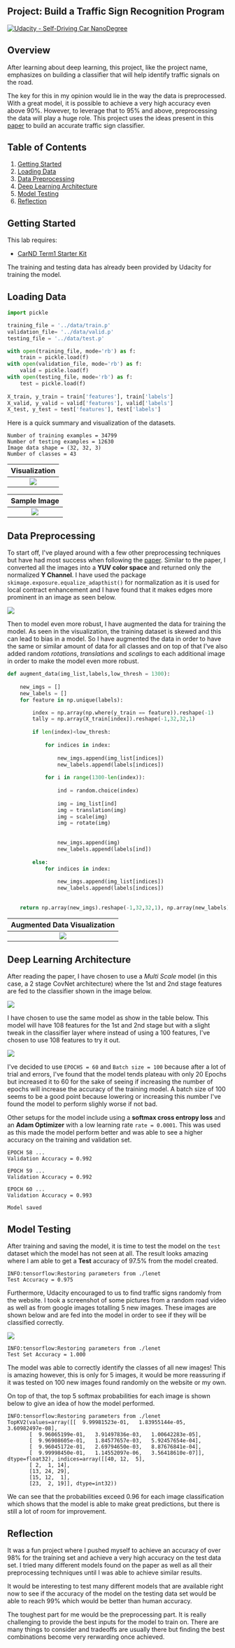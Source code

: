 ## Project: Build a Traffic Sign Recognition Program
[![Udacity - Self-Driving Car NanoDegree](https://s3.amazonaws.com/udacity-sdc/github/shield-carnd.svg)](http://www.udacity.com/drive)

Overview
---

After learning about deep learning, this project, like the project name, emphasizes on building a classifier that will help identify traffic signals on the road.

The key for this in my opinion would lie in the way the data is preprocessed.  With a great model, it is possible to achieve a very high accuracy even above 90%.  However, to leverage that to 95% and above, preprocessing the data will play a huge role.  This project uses the ideas present in this [paper](http://yann.lecun.com/exdb/publis/pdf/sermanet-ijcnn-11.pdf) to build an accurate traffic sign classifier.


Table of Contents
---

1. [Getting Started](#getting-started)
2. [Loading Data](#loading-data)
3. [Data Preprocessing](#data-preprocessing)
4. [Deep Learning Architecture](#deep-learning-architecture)
5. [Model Testing](#model-testing)
6. [Reflection](#reflection)


Getting Started
---

This lab requires:

* [CarND Term1 Starter Kit](https://github.com/udacity/CarND-Term1-Starter-Kit)

The training and testing data has already been provided by Udacity for training the model.

Loading Data
---

```python
import pickle

training_file = '../data/train.p'
validation_file= '../data/valid.p'
testing_file = '../data/test.p'

with open(training_file, mode='rb') as f:
    train = pickle.load(f)
with open(validation_file, mode='rb') as f:
    valid = pickle.load(f)
with open(testing_file, mode='rb') as f:
    test = pickle.load(f)
    
X_train, y_train = train['features'], train['labels']
X_valid, y_valid = valid['features'], valid['labels']
X_test, y_test = test['features'], test['labels']
```

Here is a quick summary and visualization of the datasets.

```
Number of training examples = 34799
Number of testing examples = 12630
Image data shape = (32, 32, 3)
Number of classes = 43
```

<center>
    
Visualization          |
:-------------------------:|
![](readme_files/visual.png)  |

Sample Image          |
:-------------------------:|
![](readme_files/sample.png)  |

</center>

Data Preprocessing
---

To start off, I've played around with a few other preprocessing techniques but have had most success when following the [paper](http://yann.lecun.com/exdb/publis/pdf/sermanet-ijcnn-11.pdf).  Similar to the paper, I converted all the images into a **YUV color space** and returned only the normalized **Y Channel**.  I have used the package `skimage.exposure.equalize_adapthist()` for normalization as it is used for local contract enhancement and I have found that it makes edges more prominent in an image as seen below.

![](readme_files/norm.png)

Then to model even more robust, I have augmented the data for training the model.  As seen in the visualization, the training dataset is skewed and this can lead to bias in a model.  So I have augmented the data in order to have the same or similar amount of data for all classes and on top of that I've also added random *rotations*, *translations* and *scalings* to each additional image in order to make the model even more robust.

```python
def augment_data(img_list,labels,low_thresh = 1300):
    
    new_imgs = []
    new_labels = []
    for feature in np.unique(labels):

        index = np.array(np.where(y_train == feature)).reshape(-1)
        tally = np.array(X_train[index]).reshape(-1,32,32,1)
        
        if len(index)<low_thresh:
            
            for indices in index:
            
                new_imgs.append(img_list[indices])
                new_labels.append(labels[indices])
        
            for i in range(1300-len(index)):
                
                ind = random.choice(index)
                
                img = img_list[ind]
                img = translation(img)
                img = scale(img)
                img = rotate(img)
                    
                    
                new_imgs.append(img)
                new_labels.append(labels[ind])
                
        else:
            for indices in index:
                
                new_imgs.append(img_list[indices])
                new_labels.append(labels[indices])
                
    
    return np.array(new_imgs).reshape(-1,32,32,1), np.array(new_labels)
```


<center>
    
Augmented Data Visualization |
:-------------------------:|
![](readme_files/aug.png)  |

</center>

Deep Learning Architecture
---

After reading the paper, I have chosen to use a *Multi Scale* model (in this case, a 2 stage CovNet architecture) where the 1st and 2nd stage features are fed to the classifier shown in the image below.

![](readme_files/visual_model.PNG)

I have chosen to use the same model as show in the table below.  This model will have 108 features for the 1st and 2nd stage but with a slight tweak in the classifier layer where instead of using a 100 features, I've chosen to use 108 features to try it out.

![](readme_files/model.PNG)

I've decided to use `EPOCHS = 60` and `Batch size = 100` because after a lot of trial and errors, I've found that the model tends plateau with only 20 Epochs but increased it to 60 for the sake of seeing if increasing the number of epochs will increase the accuracy of the training model.  A batch size of 100 seems to be a good point because lowering or increasing this number I've found the model to perform slighly worse if not bad.

Other setups for the model include using a **softmax cross entropy loss** and an **Adam Optimizer** with a low learning rate `rate = 0.0001`. This was used as this made the model perform better and was able to see a higher accuracy on the training and validation set.

```
EPOCH 58 ...
Validation Accuracy = 0.992

EPOCH 59 ...
Validation Accuracy = 0.992

EPOCH 60 ...
Validation Accuracy = 0.993

Model saved
```

Model Testing
---

After training and saving the model, it is time to test the model on the `test` dataset which the model has not seen at all.  The result looks amazing where I am able to get a **Test** accuracy of 97.5% from the model created.  

```
INFO:tensorflow:Restoring parameters from ./lenet
Test Accuracy = 0.975
```

Furthermore, Udacity encouraged to us to find traffic signs randomly from the website.  I took a screenshot of some pictures from a random road video as well as from google images totalling 5 new images.  These images are shown below and are fed into the model in order to see if they will be classified correctly.

![](readme_files/new.png)  

```
INFO:tensorflow:Restoring parameters from ./lenet
Test Set Accuracy = 1.000
```
The model was able to correctly identify the classes of all new images!  This is amazing however, this is only for 5 images, it would be more reassuring if it was tested on 100 new images found randomly on the website or my own.

On top of that, the top 5 softmax probabilities for each image is shown below to give an idea of how the model performed.

```
INFO:tensorflow:Restoring parameters from ./lenet
TopKV2(values=array([[  9.99981523e-01,   1.83955144e-05,   3.60982497e-08],
       [  9.96065199e-01,   3.91497836e-03,   1.00642283e-05],
       [  9.96908605e-01,   1.84577657e-03,   5.92457654e-04],
       [  9.96045172e-01,   2.69794650e-03,   8.87676841e-04],
       [  9.99998450e-01,   1.14552097e-06,   3.56418610e-07]], dtype=float32), indices=array([[40, 12,  5],
       [ 2,  1, 14],
       [13, 24, 29],
       [15, 12,  1],
       [23,  2, 19]], dtype=int32))
```

We can see that the probabilities exceed 0.96 for each image classification which shows that the model is able to make great predictions, but there is still a lot of room for improvement.

Reflection
---

It was a fun project where I pushed myself to achieve an accuracy of over 98% for the training set and achieve a very high accuracy on the test data set.  I tried many different models found on the paper as well as all their preprocessing techniques until I was able to achieve similar results.

It would be interesting to test many different models that are available right now to see if the accuracy of the model on the testing data set would be able to reach 99% which would be better than human accuracy.

The toughest part for me would be the preprocessing part.  It is really challenging to provide the best inputs for the model to train on.  There are many things to consider and tradeoffs are usually there but finding the best combinations become very rerwarding once achieved.

